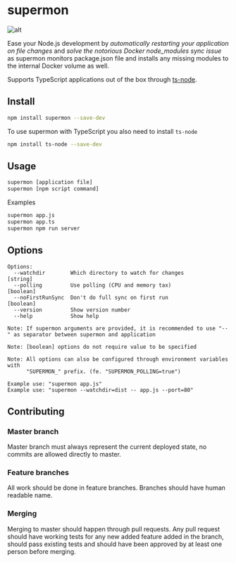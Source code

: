 # supermon

![alt](https://github.com/mikkotikkanen/supermon/workflows/CI/badge.svg)

Ease your Node.js development by _automatically restarting your application on file changes_ and _solve the notorious Docker node_modules sync issue_ as supermon monitors package.json file and installs any missing modules to the internal Docker volume as well. 

Supports TypeScript applications out of the box through [ts-node](https://www.npmjs.com/package/ts-node).

## Install

```bash
npm install supermon --save-dev
```

To use supermon with TypeScript you also need to install `ts-node`

```bash
npm install ts-node --save-dev
```

## Usage

```bash
supermon [application file]
supermon [npm script command]
```

Examples

```bash
supermon app.js
supermon app.ts
supermon npm run server
```

## Options

```help
Options:
  --watchdir        Which directory to watch for changes                [string]
  --polling         Use polling (CPU and memory tax)                   [boolean]
  --noFirstRunSync  Don't do full sync on first run                    [boolean]
  --version         Show version number
  --help            Show help

Note: If supermon arguments are provided, it is recommended to use "--" as separator between supermon and application

Note: [boolean] options do not require value to be specified

Note: All options can also be configured through environment variables with
      "SUPERMON_" prefix. (fe. "SUPERMON_POLLING=true")

Example use: "supermon app.js"
Example use: "supermon --watchdir=dist -- app.js --port=80"
```

## Contributing

### Master branch

Master branch must always represent the current deployed state, no commits are allowed directly to
master.

### Feature branches

All work should be done in feature branches. Branches should have human readable name.

### Merging

Merging to master should happen through pull requests. Any pull request should have working tests
for any new added feature added in the branch, should pass existing tests and should have been
approved by at least one person before merging.